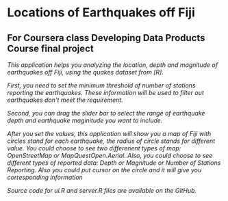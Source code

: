 Locations of Earthquakes off Fiji
==============

For Coursera class Developing Data Products Course final project
--------------

*This application helps you analyzing the location, depth and magnitude of earthquakes off Fiji, using the quakes dataset from [R].*

*First, you need to set the minimum threshold of number of stations reporting the earthquakes. These information will be used to filter out earthquakes don't meet the requirement.*

*Second, you can drag the slider bar to select the range of earthquake depth and earthquake maginitude you want to include.*

*After you set the values, this application will show you a map of Fiji with circles stand for each earthquake, the radius of circle stands for different value. You could choose to see two differenent types of map: OpenStreetMap or MapQuestOpen.Aerial. Also, you could choose to see different types of reported data: Depth or Magnitude or Number of Stations Reporting. Also you could put cursor on the circle and it will give you corresponding information*

*Source code for ui.R and server.R files are available on the GitHub.*
